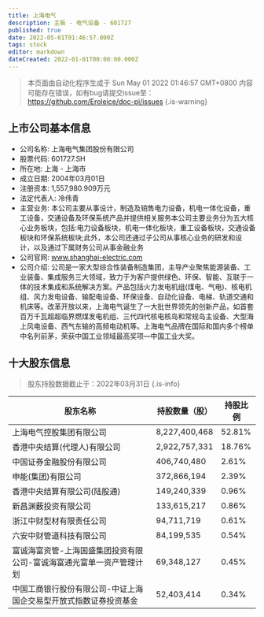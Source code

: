 ```yaml
---
title: 上海电气
description: 主板 - 电气设备 - 601727
published: true
date: 2022-05-01T01:46:57.000Z
tags: stock
editor: markdown
dateCreated: 2022-01-01T00:00:00.000Z
---
```


> 本页面由自动化程序生成于 Sun May 01 2022 01:46:57 GMT+0800
> 内容可能存在错误，如有bug请提交issue至：https://github.com/Eroleice/doc-pi/issues
{.is-warning}

## 上市公司基本信息
- 公司名称: 上海电气集团股份有限公司
- 股票代码: 601727.SH
- 所在地: 上海 - 上海市
- 成立日期: 2004年03月01日
- 注册资本: 1,557,980.909万元
- 法定代表人: 冷伟青
- 主营业务: 本公司主要从事设计，制造及销售电力设备，机电一体化设备，重工设备，交通设备及环保系统产品并提供相关服务本公司主要业务分为五大核心业务板块，包括:电力设备板块，机电一体化板块，重工设备板块，交通设备板块和环保系统板块;此外，本公司还通过子公司从事核心业务的研发和设计，以及通过下属财务公司从事金融业务
- 公司官网: www.shanghai-electric.com
- 公司介绍: 公司是一家大型综合性装备制造集团，主导产业聚焦能源装备、工业装备、集成服务三大领域，致力于为客户提供绿色、环保、智能、互联于一体的技术集成和系统解决方案。产品包括火力发电机组(煤电、气电)、核电机组、风力发电设备、输配电设备、环保设备、自动化设备、电梯、轨道交通和机床等。改革开放以来，上海电气诞生了一大批世界领先的创新产品，如首套百万千瓦超超临界燃煤发电机组、三代四代核电核岛和常规岛主设备、大型海上风电设备、西气东输的高频电动机等。上海电气品牌在国际和国内多个榜单中名列前茅，荣获中国工业领域最高奖项—中国工业大奖。


## 十大股东信息
> 股东持股数据截止于：2022年03月31日
{.is-info}

| 股东名称 | 持股数量（股） | 持股比例 |
| --- | --- | --- |
| 上海电气控股集团有限公司 | 8,227,400,468 | 52.81% |
| 香港中央结算(代理人)有限公司 | 2,922,757,331 | 18.76% |
| 中国证券金融股份有限公司 | 406,740,480 | 2.61% |
| 申能(集团)有限公司 | 372,866,194 | 2.39% |
| 香港中央结算有限公司(陆股通) | 149,240,339 | 0.96% |
| 新昌渊薮投资有限公司 | 133,615,217 | 0.86% |
| 浙江中财型材有限责任公司 | 94,711,719 | 0.61% |
| 六安中财管道科技有限公司 | 84,199,535 | 0.54% |
| 富诚海富资管-上海国盛集团投资有限公司-富诚海富通光富单一资产管理计划 | 69,348,127 | 0.45% |
| 中国工商银行股份有限公司-中证上海国企交易型开放式指数证券投资基金 | 52,403,414 | 0.34% |




